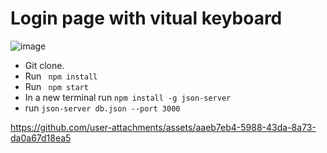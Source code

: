 # Login page with vitual keyboard

![image](https://github.com/user-attachments/assets/ff624368-9aad-45d1-a6d3-aac9ca4eb3da)


- Git clone.
- Run ``` npm install```
- Run ``` npm start```
- In a new terminal run ```npm install -g json-server```
- run ```json-server db.json --port 3000```

  

https://github.com/user-attachments/assets/aaeb7eb4-5988-43da-8a73-da0a67d18ea5

